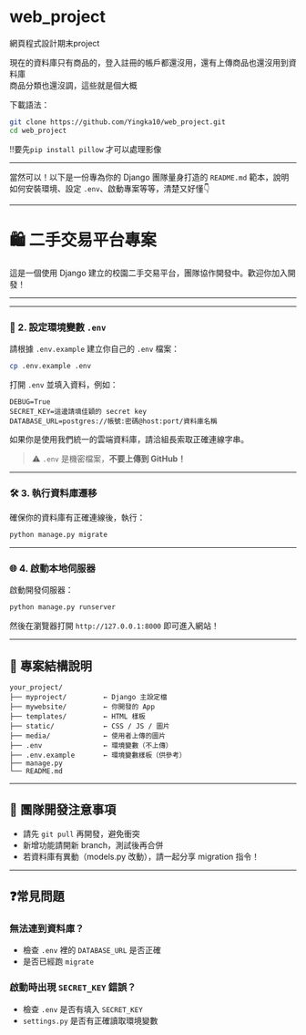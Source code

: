 # web_project
網頁程式設計期末project

現在的資料庫只有商品的，登入註冊的帳戶都還沒用，還有上傳商品也還沒用到資料庫  
商品分類也還沒調，這些就是個大概
  
下載語法：
```bash
git clone https://github.com/Yingka10/web_project.git
cd web_project
```
!!要先`pip install pillow`  才可以處理影像

---
當然可以！以下是一份專為你的 Django 團隊量身打造的 `README.md` 範本，說明如何安裝環境、設定 `.env`、啟動專案等等，清楚又好懂👇

---


# 🛍️ 二手交易平台專案

這是一個使用 Django 建立的校園二手交易平台，團隊協作開發中。歡迎你加入開發！

---



---

### 🔑 2. 設定環境變數 `.env`

請根據 `.env.example` 建立你自己的 `.env` 檔案：

```bash
cp .env.example .env
```

打開 `.env` 並填入資料，例如：

```env
DEBUG=True
SECRET_KEY=這邊請填佳穎的 secret key
DATABASE_URL=postgres://帳號:密碼@host:port/資料庫名稱
```

如果你是使用我們統一的雲端資料庫，請洽組長索取正確連線字串。

> ⚠️ `.env` 是機密檔案，**不要上傳到 GitHub！**

---

### 🛠️ 3. 執行資料庫遷移

確保你的資料庫有正確連線後，執行：

```bash
python manage.py migrate
```

---

### 🌐 4. 啟動本地伺服器

啟動開發伺服器：

```bash
python manage.py runserver
```

然後在瀏覽器打開 `http://127.0.0.1:8000` 即可進入網站！

---

## 📁 專案結構說明

```
your_project/
├── myproject/         ← Django 主設定檔
├── mywebsite/         ← 你開發的 App
├── templates/         ← HTML 樣板
├── static/            ← CSS / JS / 圖片
├── media/             ← 使用者上傳的圖片
├── .env               ← 環境變數（不上傳）
├── .env.example       ← 環境變數樣板（供參考）
├── manage.py
└── README.md
```

---

## 👥 團隊開發注意事項

- 請先 `git pull` 再開發，避免衝突
- 新增功能請開新 branch，測試後再合併
- 若資料庫有異動（models.py 改動），請一起分享 migration 指令！

---

## ❓常見問題

### 無法連到資料庫？
- 檢查 `.env` 裡的 `DATABASE_URL` 是否正確
- 是否已經跑 `migrate`

### 啟動時出現 `SECRET_KEY` 錯誤？
- 檢查 `.env` 是否有填入 `SECRET_KEY`
- `settings.py` 是否有正確讀取環境變數
